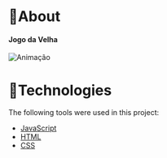 # 🎯About
<h4>Jogo da Velha </h4>

![Animação](https://user-images.githubusercontent.com/109553262/212097407-5247d37b-ca26-469e-96b7-78747737a5bc.gif)


# 🚀Technologies

<p>The following tools were used in this project: </p>
<ul>
  <li><a href="https://developer.mozilla.org/pt-BR/docs/Web/JavaScript">JavaScript</a></li>
  <li><a href="https://developer.mozilla.org/pt-BR/docs/Web/HTML/Element/html">HTML</a></li>
  <li><a href="https://developer.mozilla.org/pt-BR/docs/Web/CSS">CSS</a></li>
</ul>
